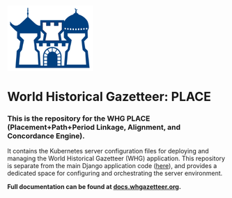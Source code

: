 ![WHG Logo](https://raw.githubusercontent.com/WorldHistoricalGazetteer/place/refs/heads/main/whg_logo.png)

# World Historical Gazetteer: PLACE

### This is the repository for the **WHG PLACE** (Placement+Path+Period Linkage, Alignment, and Concordance Engine).

It contains the Kubernetes server configuration files for deploying and managing the World Historical Gazetteer (WHG)
application. This repository is separate from the main Django application
code ([here](https://github.com/WorldHistoricalGazetteer/whg3)), and provides a dedicated space for
configuring and orchestrating the server environment.

**Full documentation can be found at [docs.whgazetteer.org](https://docs.whgazetteer.org/content/500-System.html).**
